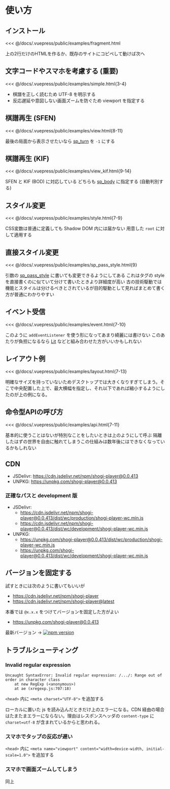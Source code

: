 # 使い方

## インストール

<<< @/docs/.vuepress/public/examples/fragment.html
<LinkToExample name="fragment" />

上の2行だけのHTMLを作るか、既存のサイトにコピペして動けば次へ

## 文字コードやスマホを考慮する (重要)

<<< @/docs/.vuepress/public/examples/simple.html{3-4}
<LinkToExample name="simple" />

* 棋譜を正しく読むため UTF-8 を明示する
* 反応遅延や意図しない画面ズームを防ぐため viewport を指定する

## 棋譜再生 (SFEN) ##

<<< @/docs/.vuepress/public/examples/view.html{8-11}
<LinkToExample name="view" />

最後の局面から表示させたいなら [sp_turn](/reference/props/#sp-turn) を `-1` にする

## 棋譜再生 (KIF) ##

<<< @/docs/.vuepress/public/examples/view_kif.html{9-14}
<LinkToExample name="view_kif" />

SFEN と KIF (BOD) に対応している
どちらも [sp_body](/reference/props/#sp-body) に指定する (自動判別する)

## スタイル変更 ##

<!-- <IframeWrap name="style" /> -->
<<< @/docs/.vuepress/public/examples/style.html{7-9}
<LinkToExample name="style" />

CSS変数は普通に定義しても Shadow DOM 内には届かない
用意した `root` に対して適用する

<!-- <ShogiPlayerWcWrapper class="b441958504b7c7af3ef62a47fafe8d21 is-xsmall" /> -->
<!-- <style lang="stylus"> -->
<!-- .ShogiPlayerWcWrapper.b441958504b7c7af3ef62a47fafe8d21 -->
<!--   shogi-player-wc::part(root) -->
<!--     --sp_board_color: lightskyblue -->
<!-- </style> -->

## 直接スタイル変更 ##

<!-- <IframeWrap name="sp_pass_style" /> -->
<<< @/docs/.vuepress/public/examples/sp_pass_style.html{9}
<LinkToExample name="sp_pass_style" />

引数の [sp_pass_style](/reference/props/#sp-pass-style) に書いても変更できるようにしてある
これはタグの style を直接書くのに似ていて分けて書いたときより詳細度が高い
古の技術駆動では機能とスタイルは分けるべきとされているが目的駆動として見ればまとめて書く方が普通にわかりやすい

## イベント受信 ##

<!-- <IframeWrap name="event" /> -->
<<< @/docs/.vuepress/public/examples/event.html{7-10}
<LinkToExample name="event" />

このように `addEventListener` を使う形になってあまり綺麗には書けない
このあたりが負担になるなら [Lit](https://lit.dev/) などと組み合わせた方がいいかもしれない 

## レイアウト例

<!-- <IframeWrap name="layout" /> -->
<<< @/docs/.vuepress/public/examples/layout.html{7-13}
<LinkToExample name="layout" />

明確なサイズを持っていないためデスクトップでは大きくなりすぎてしまう。そこで中央配置した上で、最大横幅を指定し、それ以下であれば縮小するようにしたのが上の例になる。

## 命令型APIの呼び方

<<< @/docs/.vuepress/public/examples/api.html{7-11}
<LinkToExample name="api" />

基本的に使うことはないが特別なことをしたいときは上のようにして呼ぶ
隔離したはずの世界を自由に触れてしまうこの仕組みは数年後にはできなくなっているかもしれない

## CDN

* JSDelivr: https://cdn.jsdelivr.net/npm/shogi-player@0.0.413
* UNPKG:    https://unpkg.com/shogi-player@0.0.413

### 正確なパスと development 版

* JSDelivr:
  * https://cdn.jsdelivr.net/npm/shogi-player@0.0.413/dist/wc/production/shogi-player-wc.min.js
  * https://cdn.jsdelivr.net/npm/shogi-player@0.0.413/dist/wc/development/shogi-player-wc.min.js
* UNPKG:
  * https://unpkg.com/shogi-player@0.0.413/dist/wc/production/shogi-player-wc.min.js
  * https://unpkg.com/shogi-player@0.0.413/dist/wc/development/shogi-player-wc.min.js

## バージョンを固定する

試すときには次のように書いてもいいが

* https://cdn.jsdelivr.net/npm/shogi-player
* https://cdn.jsdelivr.net/npm/shogi-player@latest

本番では `@x.x.x` をつけてバージョンを固定した方がよい

* https://unpkg.com/shogi-player@0.0.413

最新バージョン → [![npm version](https://badge.fury.io/js/shogi-player.svg)](https://badge.fury.io/js/shogi-player)

## トラブルシューティング

### Invalid regular expression

```
Uncaught SyntaxError: Invalid regular expression: /.../: Range out of order in character class
    at new RegExp (<anonymous>)
    at ae (xregexp.js:707:18)
```

`<head>` 内に `<meta charset="UTF-8">` を追加する

ローカルに置いた js を読み込んだときだけ上のエラーになる。CDN 経由の場合はたまたまエラーにならない。理由はレスポンスヘッダの `content-type` に `charset=utf-8` が含まれているからと思われる。

### スマホでタップの反応が遅い

`<head>` 内に `<meta name="viewport" content="width=device-width, initial-scale=1.0">` を追加する

### スマホで画面ズームしてしまう

同上

